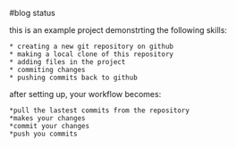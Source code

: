 #blog status

this is an example project demonstrting the following skills:

    * creating a new git repository on github
    * making a local clone of this repository
    * adding files in the project
    * commiting changes
    * pushing commits back to github

after setting up, your workflow becomes: 

    *pull the lastest commits from the repository
    *makes your changes
    *commit your changes
    *push you commits
    